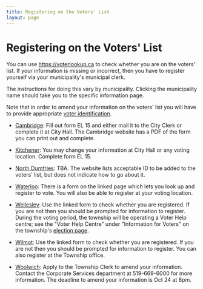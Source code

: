 ```yaml
---
title: Registering on the Voters' List
layout: page
---
```


# Registering on the Voters' List

You can use <https://voterlookup.ca> to check whether you are on the
voters' list. If your information is missing or incorrect, then you
have to register yourself via your municipality's municipal
clerk.

The instructions for doing this vary by municipality. Clicking the
municipality name should take you to the specific information page.

Note that in order to amend your information on the voters' list you
will have to provide appropriate [voter
identification](https://www.ontario.ca/laws/regulation/130304). 

- [Cambridge](https://www.cambridge.ca/en/learn-about/Elections.aspx):
  Fill out form EL 15 and either mail it to the City Clerk or complete
  it at City Hall. The Cambridge website has a PDF of the form you can
  print out and complete.

- [Kitchener](https://www.kitchener.ca/en/council-and-city-administration/voter-notification-card.aspx):
  You may change your information at City Hall or any
  voting location. Complete form EL 15. 

- [North
  Dumfries](https://www.northdumfries.ca/en/township-services/information-for-voters-.aspx):
  TBA. The website lists acceptable ID to be added to the voters'
  list, but does not indicate how to go about it.

- [Waterloo](https://www.waterloo.ca/en/government/register-to-vote.aspx):
  There is a form on the linked page which lets you look up and
  register to vote. You will also be able to register at your voting
  location.

- [Wellesley](https://forms.wellesley.ca/Voter-List-Look-up): Use the
  linked form to check whether you are registered. If you are not then you
  should be prompted for information to register. During the voting
  period, the township will be operating a Voter Help centre; see the
  "Voter Help Centre" under "Information for Voters" on the township's
  [election
  page](https://www.wellesley.ca/en/township-services/elections.aspx). 

- [Wilmot](https://www.wilmot.ca/en/township-office/voters--list.aspx):
  Use the linked form to check whether you are registered. If you are
  not then you should be prompted for information to register. You can
  also register at the Township office.

- [Woolwich](https://www.woolwich.ca/en/township-services/information-for-voters.aspx):
  Apply to the Township Clerk to amend your information. Contact 
  the Corporate Services department at 519-669-6000 for more information. 
  The deadline to amend your information is Oct 24 at 8pm.
